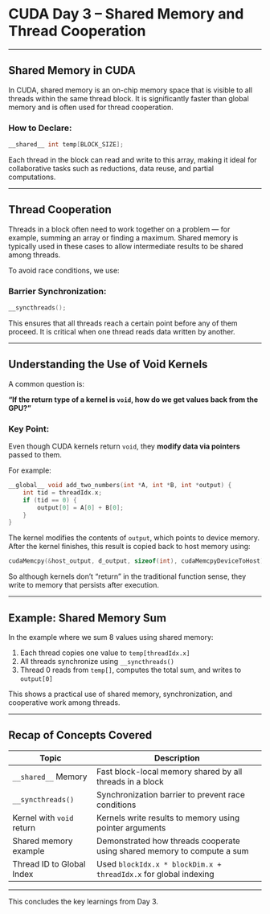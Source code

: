 # CUDA Day 3 – Shared Memory and Thread Cooperation

---

## Shared Memory in CUDA

In CUDA, shared memory is an on-chip memory space that is visible to all threads within the same thread block. It is significantly faster than global memory and is often used for thread cooperation.

### How to Declare:
```cpp
__shared__ int temp[BLOCK_SIZE];
```

Each thread in the block can read and write to this array, making it ideal for collaborative tasks such as reductions, data reuse, and partial computations.

---

## Thread Cooperation

Threads in a block often need to work together on a problem — for example, summing an array or finding a maximum. Shared memory is typically used in these cases to allow intermediate results to be shared among threads.

To avoid race conditions, we use:

### Barrier Synchronization:
```cpp
__syncthreads();
```

This ensures that all threads reach a certain point before any of them proceed. It is critical when one thread reads data written by another.

---

## Understanding the Use of Void Kernels

A common question is:

**“If the return type of a kernel is `void`, how do we get values back from the GPU?”**

### Key Point:

Even though CUDA kernels return `void`, they **modify data via pointers** passed to them. 

For example:
```cpp
__global__ void add_two_numbers(int *A, int *B, int *output) {
    int tid = threadIdx.x;
    if (tid == 0) {
        output[0] = A[0] + B[0];
    }
}
```

The kernel modifies the contents of `output`, which points to device memory. After the kernel finishes, this result is copied back to host memory using:

```cpp
cudaMemcpy(&host_output, d_output, sizeof(int), cudaMemcpyDeviceToHost);
```

So although kernels don’t “return” in the traditional function sense, they write to memory that persists after execution.

---

## Example: Shared Memory Sum

In the example where we sum 8 values using shared memory:

1. Each thread copies one value to `temp[threadIdx.x]`
2. All threads synchronize using `__syncthreads()`
3. Thread 0 reads from `temp[]`, computes the total sum, and writes to `output[0]`

This shows a practical use of shared memory, synchronization, and cooperative work among threads.

---

## Recap of Concepts Covered

| Topic                   | Description |
|-------------------------|-------------|
| `__shared__` Memory     | Fast block-local memory shared by all threads in a block |
| `__syncthreads()`       | Synchronization barrier to prevent race conditions |
| Kernel with `void` return | Kernels write results to memory using pointer arguments |
| Shared memory example   | Demonstrated how threads cooperate using shared memory to compute a sum |
| Thread ID to Global Index | Used `blockIdx.x * blockDim.x + threadIdx.x` for global indexing |

---

This concludes the key learnings from Day 3.
